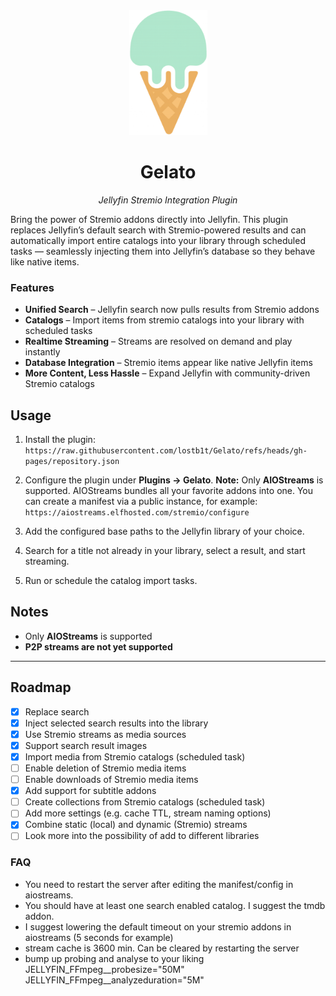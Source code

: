 <div align="center">
   <img width="125" src="logo.png" alt="Logo">
</div>

<div align="center">
  <h1><b>Gelato</b></h1>
  <p><i>Jellyfin Stremio Integration Plugin</i></p>
</div>

Bring the power of Stremio addons directly into Jellyfin. This plugin replaces Jellyfin’s default search with Stremio-powered results and can automatically import entire catalogs into your library through scheduled tasks — seamlessly injecting them into Jellyfin’s database so they behave like native items.

### Features
- **Unified Search** – Jellyfin search now pulls results from Stremio addons
- **Catalogs** – Import items from stremio catalogs into your library with scheduled tasks
- **Realtime Streaming** – Streams are resolved on demand and play instantly
- **Database Integration** – Stremio items appear like native Jellyfin items
- **More Content, Less Hassle** – Expand Jellyfin with community-driven Stremio catalogs

## Usage

1. Install the plugin:
   `https://raw.githubusercontent.com/lostb1t/Gelato/refs/heads/gh-pages/repository.json`

2. Configure the plugin under **Plugins → Gelato**.
   **Note:** Only **AIOStreams** is supported. AIOStreams bundles all your favorite addons into one.
   You can create a manifest via a public instance, for example:
   `https://aiostreams.elfhosted.com/stremio/configure`

3. Add the configured base paths to the Jellyfin library of your choice.

4. Search for a title not already in your library, select a result, and start streaming.

5. Run or schedule the catalog import tasks.

## Notes

- Only **AIOStreams** is supported
- **P2P streams are not yet supported**

---

## Roadmap

- [x] Replace search
- [x] Inject selected search results into the library
- [x] Use Stremio streams as media sources
- [x] Support search result images
- [x] Import media from Stremio catalogs (scheduled task)
- [ ] Enable deletion of Stremio media items
- [ ] Enable downloads of Stremio media items
- [x] Add support for subtitle addons
- [ ] Create collections from Stremio catalogs (scheduled task)
- [ ] Add more settings (e.g. cache TTL, stream naming options)
- [x] Combine static (local) and dynamic (Stremio) streams
- [ ] Look more into the possibility of add to different libraries

### FAQ

- You need to restart the server after editing the manifest/config in aiostreams.
- You should have at least one search enabled catalog. I suggest the tmdb addon.
- I suggest lowering the default timeout on your stremio addons in aiostreams (5 seconds for example)
- stream cache is 3600 min. Can be cleared by restarting the server
- bump up probing and analyse to your liking
  JELLYFIN_FFmpeg__probesize="50M" JELLYFIN_FFmpeg__analyzeduration="5M"